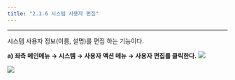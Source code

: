 ```yaml
---
title: "2.1.6 시스템 사용자 편집"
---
```


---
시스템 사용자 정보(이름, 설명)를 편집 하는 기능이다.

**a) 좌측 메인메뉴 → 시스템 → 사용자 액션 메뉴 → 사용자 편집를 클릭한다.**
![](/images/assets/KR/3.1.1/2.1.6_1.png)

![](/images/assets/KR/3.1.1/2.1.6_2.png)
